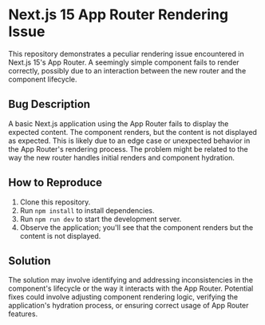 # Next.js 15 App Router Rendering Issue

This repository demonstrates a peculiar rendering issue encountered in Next.js 15's App Router.  A seemingly simple component fails to render correctly, possibly due to an interaction between the new router and the component lifecycle.

## Bug Description

A basic Next.js application using the App Router fails to display the expected content. The component renders, but the content is not displayed as expected.  This is likely due to an edge case or unexpected behavior in the App Router's rendering process. The problem might be related to the way the new router handles initial renders and component hydration.

## How to Reproduce

1. Clone this repository.
2. Run `npm install` to install dependencies.
3. Run `npm run dev` to start the development server.
4. Observe the application; you'll see that the component renders but the content is not displayed.

## Solution

The solution may involve identifying and addressing inconsistencies in the component's lifecycle or the way it interacts with the App Router.  Potential fixes could involve adjusting component rendering logic, verifying the application's hydration process, or ensuring correct usage of App Router features.

